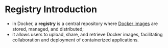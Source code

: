 # Registry Introduction

- in Docker, a **registry** is a central repository where [Docker images](../../image/index.md) are stored, managed, and distributed;
- it allows users to upload, share, and retrieve Docker images, facilitating collaboration and deployment of containerized applications.
